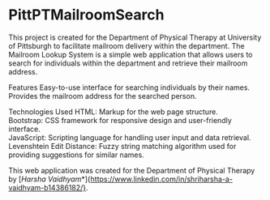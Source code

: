 # PittPTMailroomSearch

This project is created for the Department of Physical Therapy at University of Pittsburgh to facilitate mailroom delivery within the department. The Mailroom Lookup System is a simple web application that allows users to search for individuals within the department and retrieve their mailroom address.

Features
Easy-to-use interface for searching individuals by their names.
Provides the mailroom address for the searched person.

Technologies Used
HTML: Markup for the web page structure. <br />
Bootstrap: CSS framework for responsive design and user-friendly interface. <br />
JavaScript: Scripting language for handling user input and data retrieval. <br />
Levenshtein Edit Distance: Fuzzy string matching algorithm used for providing suggestions for similar names. <br />

This web application was created for the Department of Physical Therapy by [*Harsha Vaidhyam**]{https://www.linkedin.com/in/shriharsha-a-vaidhyam-b14386182/}.
